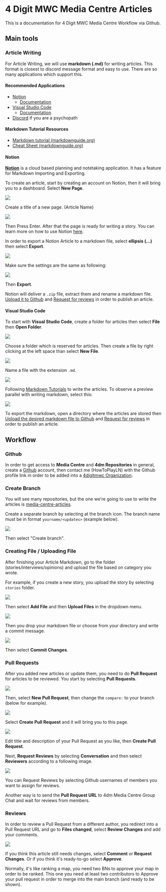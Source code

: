 # 4 Digit MWC Media Centre Articles

This is a documentation for 4 Digit MWC Media Centre Workflow via Github.

## Main tools

### Article Writing

For Article Writing, we will use **markdown (.md)** for writing articles. This format is closest to discord message format and easy to use. There are so many applications which support this.

#### Recommended Applications

- [Notion](https://www.notion.so/)
    - [Documentation](#notion)
- [Visual Studio Code](https://code.visualstudio.com/)
    - [Documentation](#visual-studio-code)
- [Discord](https://discord.com/) if you are a psychopath

#### Markdown Tutorial Resources

- [Markdown tutorial (markdownguide.org)](https://www.markdownguide.org/)
- [Cheat Sheet (markdownguide.org)](https://www.markdownguide.org/cheat-sheet/)

#### Notion

[**Notion**](https://www.notion.so/) is a cloud based planning and notetaking application. It has a feature for Markdown Importing and Exporting.

To create an article, start by creating an account on Notion, then it will bring you to a dashboard. Select **New Page**.

![](https://cdn.discordapp.com/attachments/546525809440194560/1010563019476045894/unknown.png)

Create a title of a new page. (Article Name)

![](https://cdn.discordapp.com/attachments/546525809440194560/1010563537082519732/unknown.png)

Then Press Enter. After that the page is ready for writing a story. You can learn more on how to use Notion [here](https://www.notion.so/help/category/new-to-notion).

In order to export a Notion Article to a markdown file, select **ellipsis (...)** then select **Export**.

![](https://cdn.discordapp.com/attachments/546525809440194560/1010565787506978957/unknown.png)

Make sure the settings are the same as following:

![](https://cdn.discordapp.com/attachments/546525809440194560/1010566089018703943/unknown.png)

Then **Export**.

Notion will deliver a `.zip` file, extract them and rename a markdown file. [Upload it to Github](#creating-file--uploading-file) and [Request for reviews](#pull-requests) in order to publish an article.

#### Visual Studio Code

To start with **Visual Studio Code**, create a folder for articles then select **File** then **Open Folder**.

![](https://cdn.discordapp.com/attachments/546525809440194560/1010568109507231755/unknown.png)

Choose a folder which is reserved for articles. Then create a file by right clicking at the left space than select **New File**.

![](https://cdn.discordapp.com/attachments/546525809440194560/1010568558750748722/unknown.png)

Name a file with the extension `.md`.

![](https://cdn.discordapp.com/attachments/546525809440194560/1010568899051409468/unknown.png)

Following [Markdown Tutorials](#markdown-tutorial-resources) to write the articles. To observe a preview parallel with writing markdown, select this:

![](https://cdn.discordapp.com/attachments/546525809440194560/1010569375952146432/unknown.png)

To export the markdown, open a directory where the articles are stored then [Upload the desired markdown file to Github](#creating-file--uploading-file) and [Request for reviews](#pull-requests) in order to publish an article.

## Workflow

### Github

In order to get access to **Media Centre** and **4dm Repositories** in general, create a [Github](https://github.com/) account, then contact me (HowToPlayLN) with the Github profile link in order to be added into a [4digitmwc Organization](https://github.com/4digitmwc).

### Create Branch

You will see many repositories, but the one we're going to use to write the articles is [media-centre-articles](https://github.com/4digitmwc/media-centre-articles).

Create a separate branch by selecting at the branch icon. The branch name must be in format `yourname/<updates>` (example below).

![](https://cdn.discordapp.com/attachments/546525809440194560/1009835163632545915/unknown.png)

Then select "Create branch".

### Creating File / Uploading File

After finishing your Article Markdown, go to the folder (stories/interviews/opinions) and upload the file based on category you wrote.

For example, if you create a new story, you upload the story by selecting `stories` folder.

![](https://cdn.discordapp.com/attachments/546525809440194560/1009837843469844542/unknown.png)

Then select **Add File** and then **Upload Files** in the dropdown menu.

![](https://cdn.discordapp.com/attachments/546525809440194560/1009838181480415313/unknown.png)

Then you drop your markdown file or choose from your directory and write a commit message.

![](https://cdn.discordapp.com/attachments/546525809440194560/1009838767114309693/unknown.png)

Then select **Commit Changes**.

### Pull Requests

After you added new articles or update them, you need to do **Pull Request** for articles to be reviewed. You start by selecting **Pull Requests**.

![](https://cdn.discordapp.com/attachments/546525809440194560/1009839539717677216/unknown.png)

Then, select **New Pull Request**, then change the `compare:` to your branch (below for example).

![](https://cdn.discordapp.com/attachments/546525809440194560/1009839898469089321/unknown.png)

Select **Create Pull Request** and it will bring you to this page.

![](https://cdn.discordapp.com/attachments/546525809440194560/1009840139146641478/unknown.png)

Edit title and description of your Pull Request as you like, then **Create Pull Request**.

Next, **Request Reviews** by selecting **Conversation** and then select **Reviewers** according to a following image.

![](https://cdn.discordapp.com/attachments/546525809440194560/1010558240528007208/unknown.png)

You can Request Reviews by selecting Github usernames of members you want to assign for reviews.

Another way is to send the **Pull Request URL** to 4dm Media Centre Group Chat and wait for reviews from members. 

### Reviews

In order to review a Pull Request from a different author, you redirect into a Pull Request URL and go to **Files changed**, select **Review Changes** and add your comments.

![](https://cdn.discordapp.com/attachments/546525809440194560/1009842057034084352/unknown.png)

If you think this article still needs changes, select **Comment** or **Request Changes**. Or if you think it's ready-to-go select **Approve**.

Normally, it's like ranking a map, you need two BNs to approve your map in order to be ranked. This one you need at least two contributors to Approve your pull request in order to merge into the main branch (and ready to be shown).
